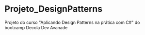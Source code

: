 # Projeto_DesignPatterns
Projeto do curso "Aplicando Design Patterns na prática com C#" do bootcamp Decola Dev Avanade 
